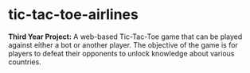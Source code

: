 # tic-tac-toe-airlines

**Third Year Project:** A web-based Tic-Tac-Toe game that can be played against either a bot or another player. The objective of the game is for players to defeat their opponents to unlock knowledge about various countries.

